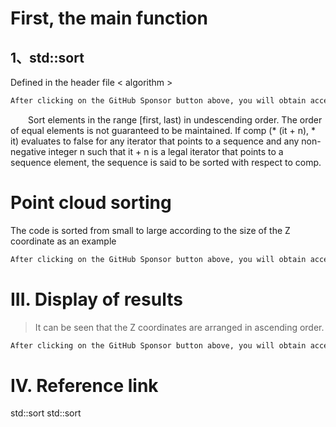 #  First, the main function 

##  1、std::sort 

 Defined in the header file < algorithm > 

  ```python  
After clicking on the GitHub Sponsor button above, you will obtain access permissions to my private code repository ( https://github.com/slowlon/my_code_bar ) to view this blog code. By searching the code number of this blog, you can find the code you need, code number is: 2024020309574237691
  ```  
   Sort elements in the range [first, last) in undescending order. The order of equal elements is not guaranteed to be maintained. If comp (* (it + n), * it) evaluates to false for any iterator that points to a sequence and any non-negative integer n such that it + n is a legal iterator that points to a sequence element, the sequence is said to be sorted with respect to comp. 

#  Point cloud sorting 

 The code is sorted from small to large according to the size of the Z coordinate as an example 

  ```python  
After clicking on the GitHub Sponsor button above, you will obtain access permissions to my private code repository ( https://github.com/slowlon/my_code_bar ) to view this blog code. By searching the code number of this blog, you can find the code you need, code number is: 2024020309574237691
  ```  
#  III. Display of results 

>  It can be seen that the Z coordinates are arranged in ascending order. 

  ```python  
After clicking on the GitHub Sponsor button above, you will obtain access permissions to my private code repository ( https://github.com/slowlon/my_code_bar ) to view this blog code. By searching the code number of this blog, you can find the code you need, code number is: 2024020309574237691
  ```  
#  IV. Reference link 

 std::sort std::sort 

